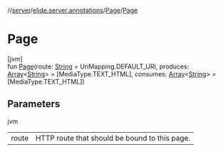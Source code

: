 //[server](../../../index.md)/[elide.server.annotations](../index.md)/[Page](index.md)/[Page](-page.md)

# Page

[jvm]\
fun [Page](-page.md)(route: [String](https://kotlinlang.org/api/latest/jvm/stdlib/kotlin/-string/index.html) = UriMapping.DEFAULT_URI, produces: [Array](https://kotlinlang.org/api/latest/jvm/stdlib/kotlin/-array/index.html)&lt;[String](https://kotlinlang.org/api/latest/jvm/stdlib/kotlin/-string/index.html)&gt; = [MediaType.TEXT_HTML], consumes: [Array](https://kotlinlang.org/api/latest/jvm/stdlib/kotlin/-array/index.html)&lt;[String](https://kotlinlang.org/api/latest/jvm/stdlib/kotlin/-string/index.html)&gt; = [MediaType.TEXT_HTML])

## Parameters

jvm

| | |
|---|---|
| route | HTTP route that should be bound to this page. |
